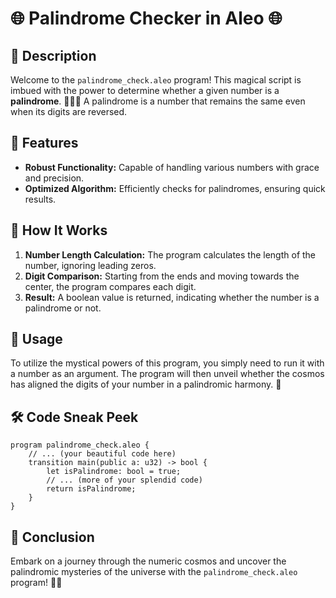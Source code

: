 # 🌐 Palindrome Checker in Aleo 🌐

## 📜 Description

Welcome to the `palindrome_check.aleo` program! This magical script is imbued with the power to determine whether a given number is a **palindrome**. 🧙‍♂️✨ A palindrome is a number that remains the same even when its digits are reversed. 

## 🔮 Features

- **Robust Functionality:** Capable of handling various numbers with grace and precision.
- **Optimized Algorithm:** Efficiently checks for palindromes, ensuring quick results.

## 📖 How It Works

1. **Number Length Calculation:** The program calculates the length of the number, ignoring leading zeros.
2. **Digit Comparison:** Starting from the ends and moving towards the center, the program compares each digit.
3. **Result:** A boolean value is returned, indicating whether the number is a palindrome or not.

## 🚀 Usage

To utilize the mystical powers of this program, you simply need to run it with a number as an argument. The program will then unveil whether the cosmos has aligned the digits of your number in a palindromic harmony. 🌌

## 🛠️ Code Sneak Peek 

```aleo
program palindrome_check.aleo {
    // ... (your beautiful code here)
    transition main(public a: u32) -> bool {
        let isPalindrome: bool = true;
        // ... (more of your splendid code)
        return isPalindrome;
    }
}
```

## 🌟 Conclusion

Embark on a journey through the numeric cosmos and uncover the palindromic mysteries of the universe with the `palindrome_check.aleo` program! 🚀🔮
